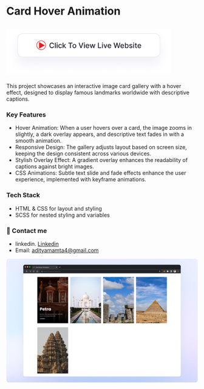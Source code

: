 # Card Hover Animation
## <a href="https://adityamamta.github.io/Card-hover-animation/"><img src="img/readme-btn.png" alt="Click to view live website" height="120"></a>
This project showcases an interactive image card gallery with a hover effect, designed to display famous landmarks worldwide with descriptive captions.

### Key Features

- Hover Animation: When a user hovers over a card, the image zooms in slightly, a dark overlay appears, and descriptive text fades in with a smooth animation.
- Responsive Design: The gallery adjusts layout based on screen size, keeping the design consistent across various devices.
- Stylish Overlay Effect: A gradient overlay enhances the readability of captions against bright images.
- CSS Animations: Subtle text slide and fade effects enhance the user experience, implemented with keyframe animations.

### Tech Stack
- HTML & CSS for layout and styling
- SCSS for nested styling and variables

### 💼 Contact me 
- linkedin. [Linkedin](https://www.linkedin.com/in/adityamamta/)
- Email: adityamamta4@gmail.com

![preview img](img/card-hover-animation-mockup.png)
